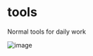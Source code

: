 # tools
Normal tools for daily work

![image](https://api.travis-ci.org/xiewendan/tools.svg?branch=master)